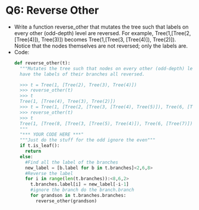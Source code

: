 # Q6: Reverse Other
* Write a function reverse_other that mutates the tree such that labels on every other (odd-depth) level are reversed.
  For example, Tree(1,[Tree(2, [Tree(4)]), Tree(3)]) becomes Tree(1,[Tree(3, [Tree(4)]), Tree(2)]). Notice that the nodes themselves are not reversed;
  only the labels are.
* Code:
  ```python
  def reverse_other(t):
    """Mutates the tree such that nodes on every other (odd-depth) level
    have the labels of their branches all reversed.

    >>> t = Tree(1, [Tree(2), Tree(3), Tree(4)])
    >>> reverse_other(t)
    >>> t
    Tree(1, [Tree(4), Tree(3), Tree(2)])
    >>> t = Tree(1, [Tree(2, [Tree(3, [Tree(4), Tree(5)]), Tree(6, [Tree(7)])]), Tree(8)])
    >>> reverse_other(t)
    >>> t
    Tree(1, [Tree(8, [Tree(3, [Tree(5), Tree(4)]), Tree(6, [Tree(7)])]), Tree(2)])
    """
    "*** YOUR CODE HERE ***"
    """Just do the stuff for the odd ignore the even"""
    if t.is_leaf():
      return
    else:
      #Find all the label of the branches
      new_label = [b.label for b in t.branches]<2,6,8>
      #Reverse the label
      for i in range(len(t.branches)):<8,6,2>
        t.branches.label[i] = new_label[-i-1]
        #ignore the branch do the branch.branch
        for grandson in t.branches.branches:
          reverse_other(grandson)
    ````
  
      
